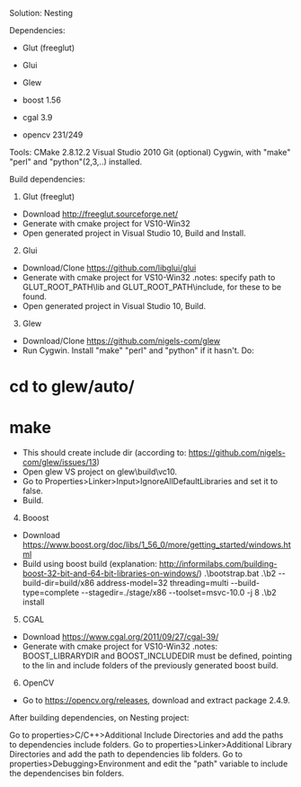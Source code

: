 Solution: Nesting

Dependencies:
- Glut (freeglut)
- Glui
- Glew

- boost 1.56
- cgal 3.9
- opencv 231/249

Tools: 
CMake 2.8.12.2
Visual Studio 2010
Git (optional)
Cygwin, with "make" "perl" and "python"(2,3,..) installed.


Build dependencies:

1. Glut (freeglut)
- Download http://freeglut.sourceforge.net/
- Generate with cmake project for VS10-Win32 
- Open generated project in Visual Studio 10, Build and Install.


2. Glui 
- Download/Clone https://github.com/libglui/glui
- Generate with cmake project for VS10-Win32
	.notes: specify path to GLUT_ROOT_PATH\lib and GLUT_ROOT_PATH\include, for these to be found.
- Open generated project in Visual Studio 10, Build.


3. Glew
- Download/Clone https://github.com/nigels-com/glew
- Run Cygwin. Install "make" "perl" and "python" if it hasn't. Do:
# cd to glew/auto/
# make
- This should create include dir (according to: https://github.com/nigels-com/glew/issues/13)
- Open glew VS project on glew\build\vc10.
- Go to Properties>Linker>Input>IgnoreAllDefaultLibraries and set it to false.
- Build.


4. Booost
- Download https://www.boost.org/doc/libs/1_56_0/more/getting_started/windows.html
- Build using boost build (explanation: http://informilabs.com/building-boost-32-bit-and-64-bit-libraries-on-windows/)
	.\bootstrap.bat
	.\b2 --build-dir=build/x86 address-model=32 threading=multi --build-type=complete --stagedir=./stage/x86 --toolset=msvc-10.0 -j 8 
	.\b2 install
	
	
5. CGAL	
- Download https://www.cgal.org/2011/09/27/cgal-39/
- Generate with cmake project for VS10-Win32
	.notes: BOOST_LIBRARYDIR and BOOST_INCLUDEDIR must be defined, pointing to the lin and include folders of the previously generated boost build.


6. OpenCV
- Go to https://opencv.org/releases, download and extract package 2.4.9.


After building dependencies, on Nesting project:

Go to properties>C/C++>Additional Include Directories and add the paths to dependencies include folders.
Go to properties>Linker>Additional Library Directories and add the path to dependencies lib folders.
Go to properties>Debugging>Environment and edit the "path" variable to include the dependencises bin folders.
